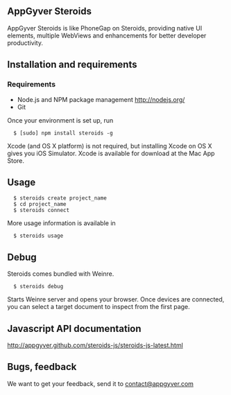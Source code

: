 AppGyver Steroids
-----------------

AppGyver Steroids is like PhoneGap on Steroids, providing native UI elements, multiple WebViews and enhancements for better developer productivity.


## Installation and requirements


### Requirements

* Node.js and NPM package management http://nodejs.org/
* Git

Once your environment is set up, run

```
  $ [sudo] npm install steroids -g
```

Xcode (and OS X platform) is not required, but installing Xcode on OS X gives you iOS Simulator. Xcode is available for download at the Mac App Store.


## Usage

```
  $ steroids create project_name
  $ cd project_name
  $ steroids connect
```

More usage information is available in

```
  $ steroids usage
```

## Debug

Steroids comes bundled with Weinre.

```
  $ steroids debug
```

Starts Weinre server and opens your browser.  Once devices are connected, you can select a target document to inspect from the first page.


## Javascript API documentation

http://appgyver.github.com/steroids-js/steroids-js-latest.html


## Bugs, feedback

We want to get your feedback, send it to contact@appgyver.com

